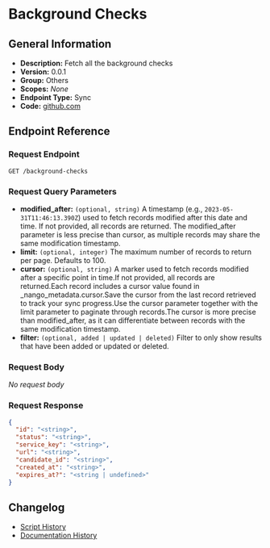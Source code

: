 <!-- BEGIN GENERATED CONTENT -->
# Background Checks

## General Information

- **Description:** Fetch all the background checks
- **Version:** 0.0.1
- **Group:** Others
- **Scopes:** _None_
- **Endpoint Type:** Sync
- **Code:** [github.com](https://github.com/NangoHQ/integration-templates/tree/main/integrations/checkr-partner/syncs/background-checks.ts)


## Endpoint Reference

### Request Endpoint

`GET /background-checks`

### Request Query Parameters

- **modified_after:** `(optional, string)` A timestamp (e.g., `2023-05-31T11:46:13.390Z`) used to fetch records modified after this date and time. If not provided, all records are returned. The modified_after parameter is less precise than cursor, as multiple records may share the same modification timestamp.
- **limit:** `(optional, integer)` The maximum number of records to return per page. Defaults to 100.
- **cursor:** `(optional, string)` A marker used to fetch records modified after a specific point in time.If not provided, all records are returned.Each record includes a cursor value found in _nango_metadata.cursor.Save the cursor from the last record retrieved to track your sync progress.Use the cursor parameter together with the limit parameter to paginate through records.The cursor is more precise than modified_after, as it can differentiate between records with the same modification timestamp.
- **filter:** `(optional, added | updated | deleted)` Filter to only show results that have been added or updated or deleted.

### Request Body

_No request body_

### Request Response

```json
{
  "id": "<string>",
  "status": "<string>",
  "service_key": "<string>",
  "url": "<string>",
  "candidate_id": "<string>",
  "created_at": "<string>",
  "expires_at?": "<string | undefined>"
}
```

## Changelog

- [Script History](https://github.com/NangoHQ/integration-templates/commits/main/integrations/checkr-partner/syncs/background-checks.ts)
- [Documentation History](https://github.com/NangoHQ/integration-templates/commits/main/integrations/checkr-partner/syncs/background-checks.md)

<!-- END  GENERATED CONTENT -->

